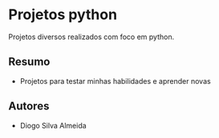 
# Projetos python

Projetos diversos realizados com foco em python.


## Resumo
- Projetos para testar minhas habilidades e aprender novas
## Autores
- Diogo Silva Almeida 



